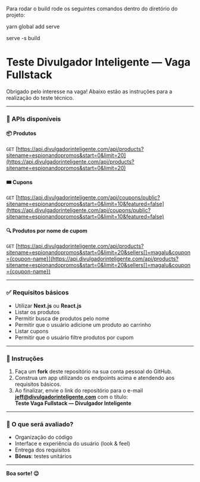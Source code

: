Para rodar o build rode os seguintes comandos dentro do diretório do projeto:

yarn global add serve

serve -s build

# Teste Divulgador Inteligente — Vaga Fullstack

Obrigado pelo interesse na vaga! Abaixo estão as instruções para a realização do teste técnico.

---

### 🔗 APIs disponíveis

#### 📦 Produtos

`GET` [https://api.divulgadorinteligente.com/api/products?sitename=espionandopromos&start=0&limit=20](https://api.divulgadorinteligente.com/api/products?sitename=espionandopromos&start=0&limit=20)

#### 🎟️ Cupons

`GET` [https://api.divulgadorinteligente.com/api/coupons/public?sitename=espionandopromos&start=0&limit=10&featured=false](https://api.divulgadorinteligente.com/api/coupons/public?sitename=espionandopromos&start=0&limit=10&featured=false)

#### 🔍 Produtos por nome de cupom

`GET` [https://api.divulgadorinteligente.com/api/products?sitename=espionandopromos&start=0&limit=20&sellers[]=magalu&coupon={coupon-name}](https://api.divulgadorinteligente.com/api/products?sitename=espionandopromos&start=0&limit=20&sellers[]=magalu&coupon={coupon-name})

---

### ✅ Requisitos básicos

- Utilizar **Next.js** ou **React.js**
- Listar os produtos
- Permitir busca de produtos pelo nome
- Permitir que o usuário adicione um produto ao carrinho
- Listar cupons
- Permitir que o usuário filtre produtos por cupom

---

### 📌 Instruções

1. Faça um **fork** deste repositório na sua conta pessoal do GitHub.
2. Construa um app utilizando os endpoints acima e atendendo aos requisitos básicos.
3. Ao finalizar, envie o link do repositório para o e-mail **jeff@divulgadorinteligente.com** com o título:  
   **Teste Vaga Fullstack — Divulgador Inteligente**

---

### 🧐 O que será avaliado?

- Organização do código
- Interface e experiência do usuário (look & feel)
- Entrega dos requisitos
- **Bônus**: testes unitários

---

**Boa sorte! 😉**
